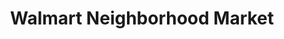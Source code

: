 ---
title: "Walmart Neighborhood Market"
url: /aurora/walmart-neighborhood-market/
shop: supermarket
---